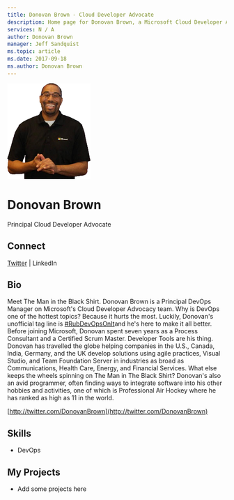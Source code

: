 ```yaml
---
title: Donovan Brown - Cloud Developer Advocate
description: Home page for Donovan Brown, a Microsoft Cloud Developer Advocate
services: N / A
author: Donovan Brown
manager: Jeff Sandquist
ms.topic: article
ms.date: 2017-09-18
ms.author: Donovan Brown
---
```


![Image of Donovan Brown](media/profiles/donovan-brown.png)

# Donovan Brown

Principal Cloud Developer Advocate

## Connect
[Twitter](https://twitter.com/DonovanBrown) | LinkedIn

## Bio

Meet The Man in the Black Shirt. Donovan Brown is a Principal DevOps Manager on Microsoft's Cloud Developer Advocacy team. Why is DevOps one of the hottest topics? Because it hurts the most. Luckily, Donovan's unofficial tag line is [#RubDevOpsOnIt](https://twitter.com/search?q=%23RubDevOpsOnIt&src=typd)and he's here to make it all better. Before joining Microsoft, Donovan spent seven years as a Process Consultant and a Certified Scrum Master. Developer Tools are his thing. Donovan has travelled the globe helping companies in the U.S., Canada, India, Germany, and the UK develop solutions using agile practices, Visual Studio, and Team Foundation Server in industries as broad as Communications, Health Care, Energy, and Financial Services. What else keeps the wheels spinning on The Man in The Black Shirt? Donovan's also an avid programmer, often finding ways to integrate software into his other hobbies and activities, one of which is Professional Air Hockey where he has ranked as high as 11 in the world.

[http://twitter.com/DonovanBrown](http://twitter.com/DonovanBrown)

## Skills

* DevOps


## My Projects

* Add some projects here
